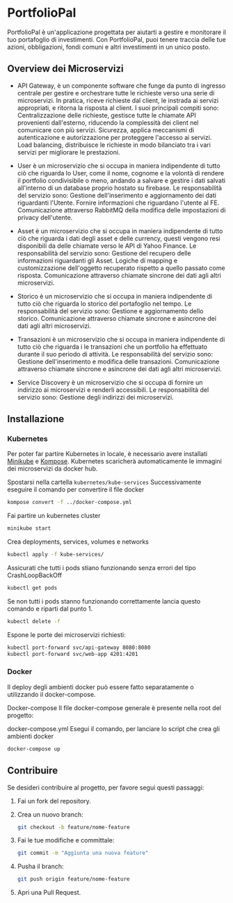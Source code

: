 # PortfolioPal

PortfolioPal è un'applicazione progettata per aiutarti a gestire e monitorare il tuo portafoglio di investimenti. Con PortfolioPal, puoi tenere traccia delle tue azioni, obbligazioni, fondi comuni e altri investimenti in un unico posto.

## Overview dei Microservizi
- API Gateway, è un componente software che funge da punto di ingresso centrale per gestire e orchestrare tutte le richieste verso una serie di microservizi. In pratica, riceve richieste dal client, le instrada ai servizi appropriati, e ritorna la risposta al client.
I suoi principali compiti sono:
Centralizzazione delle richieste, gestisce tutte le chiamate API provenienti dall'esterno, riducendo la complessità dei client nel comunicare con più servizi.
Sicurezza, applica meccanismi di autenticazione e autorizzazione per proteggere l'accesso ai servizi.
Load balancing, distribuisce le richieste in modo bilanciato tra i vari servizi per migliorare le prestazioni.

- User è un microservizio che si occupa in maniera indipendente di tutto ciò che riguarda lo User, come il nome, cognome e la volontà di rendere il portfolio condivisibile o meno, andando a salvare e gestire i dati salvati all'interno di un database proprio hostato su firebase.
Le responsabilità del servizio sono:
Gestione dell'inserimento e aggiornamento dei dati riguardanti l'Utente.
Fornire informazioni che riguardano l'utente al FE.
Comunicazione attraverso RabbitMQ della modifica delle impostazioni di privacy dell'utente.

- Asset è un microservizio che si occupa in maniera indipendente di tutto ciò che riguarda i dati degli asset e delle currency, questi vengono resi disponibili da delle chiamate verso le API di Yahoo Finance.
Le responsabilità del servizio sono:
Gestione del recupero delle informazioni riguardanti gli Asset.
Logiche di mapping e customizzazione dell'oggetto recuperato rispetto a quello passato come risposta.
Comunicazione attraverso chiamate sincrone dei dati agli altri microservizi.

- Storico è un microservizio che si occupa in maniera indipendente di tutto ciò che riguarda lo storico del portafoglio nel tempo.
Le responsabilità del servizio sono:
Gestione e aggiornamento dello storico.
Comunicazione attraverso chiamate sincrone e asincrone dei dati agli altri microservizi.

- Transazioni è un microservizio che si occupa in maniera indipendente di tutto ciò che riguarda i le transazioni che un portfolio ha effettuato durante il suo periodo di attività.
Le responsabilità del servizio sono:
Gestione dell'inserimento e modifica delle transazioni.
Comunicazione attraverso chiamate sincrone e asincrone dei dati agli altri microservizi.

- Service Discovery è un microservizio che si occupa di fornire un indirizzo ai microservizi e renderli accessibili.
Le responsabilità del servizio sono:
Gestione degli indirizzi dei microservizi.

## Installazione

### Kubernetes
Per poter far partire Kubernetes in locale, è necessario avere installati [Minikube](https://minikube.sigs.k8s.io/docs/start/?arch=%2Flinux%2Fx86-64%2Fstable%2Fbinary+download) e [Kompose](https://kompose.io/installation/).
Kubernetes scaricherà automaticamente le immagini dei microservizi da docker hub.

Spostarsi nella cartella ```kubernetes/kube-services``` Successivamente eseguire il comando per convertire il file docker
```bash
kompose convert -f ../docker-compose.yml
```

Fai partire un kubernetes cluster
```bash
minikube start
```
Crea deployments, services, volumes e networks
```bash
kubectl apply -f kube-services/
```
Assicurati che tutti i pods stiano funzionando senza errori del tipo CrashLoopBackOff
```bash
kubectl get pods
```
Se non tutti i pods stanno funzionando correttamente lancia questo comando e riparti dal punto 1.
``` bash
kubectl delete -f
```
Espone le porte dei microservizi richiesti:
```bash
kubectl port-forward svc/api-gateway 8080:8080
kubectl port-forward svc/web-app 4201:4201
```

### Docker
Il deploy degli ambienti docker può essere fatto separatamente o utilizzando il docker-compose.

Docker-compose
Il file docker-compose generale è presente nella root del progetto:

docker-compose.yml
Esegui il comando, per lanciare lo script che crea gli ambienti docker
```bash
docker-compose up
```
## Contribuire

Se desideri contribuire al progetto, per favore segui questi passaggi:

1. Fai un fork del repository.
2. Crea un nuovo branch:
    ```bash
    git checkout -b feature/nome-feature
    ```
    
3. Fai le tue modifiche e committale:
    ``` bash
    git commit -m "Aggiunta una nuova feature"
    ```
    
4. Pusha il branch:
    ``` bash
    git push origin feature/nome-feature
    ```
    
5. Apri una Pull Request.

